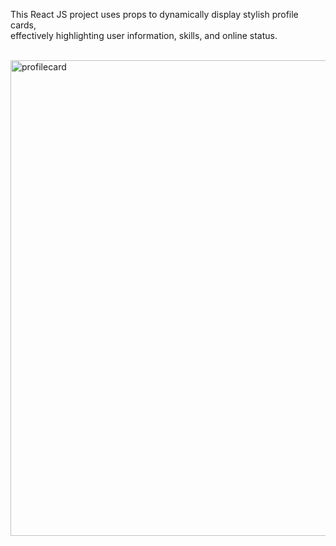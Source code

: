 This React JS project uses props to dynamically display stylish profile cards,<br>
effectively highlighting user information, skills, and online status.<br><br>

<img width="761" alt="profilecard" src="https://github.com/sivaganesz/ProfileCard/assets/115609516/95311ef8-c3dc-4c06-b2fa-ffa0fd1a77b4">
